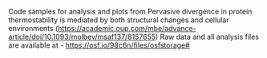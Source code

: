 Code samples for analysis and plots from Pervasive divergence in protein thermostability is mediated by both structural changes and cellular environments (https://academic.oup.com/mbe/advance-article/doi/10.1093/molbev/msaf137/8157655)
Raw data and all analysis files are available at - https://osf.io/98c6n/files/osfstorage#
